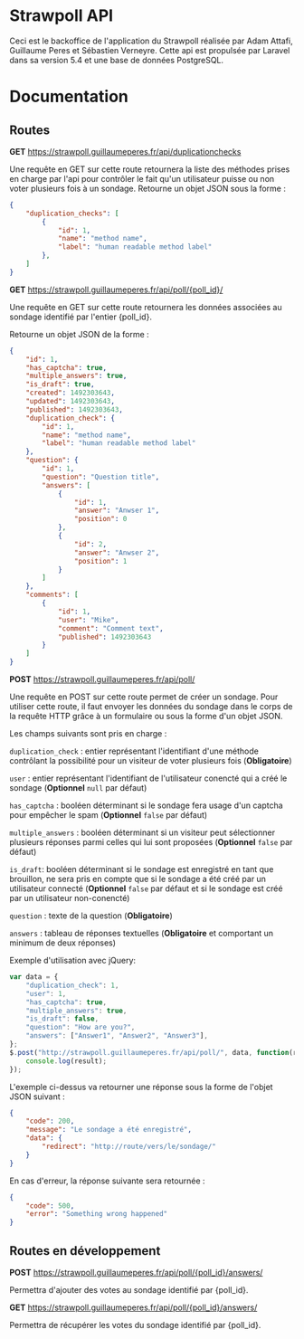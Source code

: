 # Strawpoll API

Ceci est le backoffice de l'application du Strawpoll réalisée par Adam Attafi, Guillaume Peres et Sébastien Verneyre. Cette api est propulsée par Laravel dans sa version 5.4 et une base de données PostgreSQL.

# Documentation

## Routes

**GET** https://strawpoll.guillaumeperes.fr/api/duplicationchecks

Une requête en GET sur cette route retournera la liste des méthodes prises en charge par l'api pour contrôler le fait qu'un utilisateur puisse ou non voter plusieurs fois à un sondage. Retourne un objet JSON sous la forme : 

```json
{
	"duplication_checks": [
		{
			"id": 1,
			"name": "method name",
			"label": "human readable method label"
		},
	]
}
```

**GET** https://strawpoll.guillaumeperes.fr/api/poll/{poll_id}/

Une requête en GET sur cette route retournera les données associées au sondage identifié par l'entier {poll_id}.

Retourne un objet JSON de la forme : 

```json
{
	"id": 1, 
	"has_captcha": true,
	"multiple_answers": true,
	"is_draft": true,
	"created": 1492303643,
	"updated": 1492303643,
	"published": 1492303643,
	"duplication_check": {
		"id": 1,
		"name": "method name",
		"label": "human readable method label"
	},
	"question": {
		"id": 1, 
		"question": "Question title",
		"answers": [
			{
				"id": 1,
				"answer": "Anwser 1",
				"position": 0
			},
			{
				"id": 2,
				"answer": "Anwser 2",
				"position": 1
			}
		]
	},
	"comments": [
		{
			"id": 1,
			"user": "Mike",
			"comment": "Comment text",
			"published": 1492303643
		}
	]
}
```

**POST** https://strawpoll.guillaumeperes.fr/api/poll/

Une requête en POST sur cette route permet de créer un sondage. Pour utiliser cette route, il faut envoyer les données du sondage dans le corps de la requête HTTP grâce à un formulaire ou sous la forme d'un objet JSON.

Les champs suivants sont pris en charge : 

`duplication_check` : entier représentant l'identifiant d'une méthode contrôlant la possibilité pour un visiteur de voter plusieurs fois (**Obligatoire**)

`user` : entier représentant l'identifiant de l'utilisateur conencté qui a créé le sondage (**Optionnel** `null` par défaut)

`has_captcha` : booléen déterminant si le sondage fera usage d'un captcha pour empêcher le spam (**Optionnel** `false` par défaut)

`multiple_answers` : booléen déterminant si un visiteur peut sélectionner plusieurs réponses parmi celles qui lui sont proposées (**Optionnel** `false` par défaut)

`is_draft`: booléen déterminant si le sondage est enregistré en tant que brouillon, ne sera pris en compte que si le sondage a été créé par un utilisateur connecté (**Optionnel** `false` par défaut et si le sondage est créé par un utilisateur non-conencté)

`question` : texte de la question (**Obligatoire**)

`answers` : tableau de réponses textuelles (**Obligatoire** et comportant un minimum de deux réponses)

Exemple d'utilisation avec jQuery: 

```javascript
var data = {
	"duplication_check": 1,
	"user": 1,
	"has_captcha": true,
	"multiple_answers": true,
	"is_draft": false,
	"question": "How are you?",
	"answers": ["Answer1", "Answer2", "Answer3"],
};
$.post("http://strawpoll.guillaumeperes.fr/api/poll/", data, function(result) {
	console.log(result);
});
```

L'exemple ci-dessus va retourner une réponse sous la forme de l'objet JSON suivant : 

```json
{
	"code": 200,
	"message": "Le sondage a été enregistré",
	"data": {
		"redirect": "http://route/vers/le/sondage/"
	}
}
```

En cas d'erreur, la réponse suivante sera retournée : 

```json
{
	"code": 500,
	"error": "Something wrong happened"
}
```

## Routes en développement

**POST** https://strawpoll.guillaumeperes.fr/api/poll/{poll_id}/answers/

Permettra d'ajouter des votes au sondage identifié par {poll_id}.

**GET** https://strawpoll.guillaumeperes.fr/api/poll/{poll_id}/answers/

Permettra de récupérer les votes du sondage identifié par {poll_id}.
